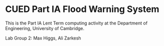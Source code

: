 # CUED Part IA Flood Warning System

This is the Part IA Lent Term computing activity at the Department of
Engineering, University of Cambridge.

Lab Group 2: Max Higgs, Ali Zarkesh




